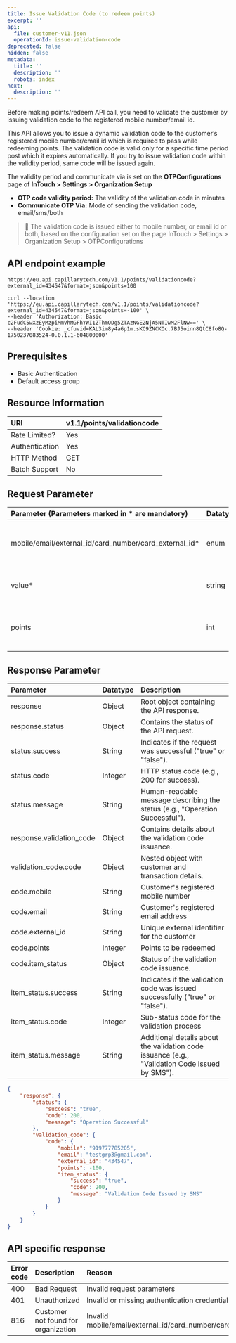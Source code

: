 ```yaml
---
title: Issue Validation Code (to redeem points)
excerpt: ''
api:
  file: customer-v11.json
  operationId: issue-validation-code
deprecated: false
hidden: false
metadata:
  title: ''
  description: ''
  robots: index
next:
  description: ''
---
```

Before making points/redeem API call, you need to validate the customer by issuing validation code to the registered mobile number/email id.

This API allows you to issue a dynamic validation code to the customer’s registered mobile number/email id which is required to pass while redeeming points. The validation code is valid only for a specific time period post which it expires automatically. If you try to issue validation code within the validity period, same code will be issued again.

The validity period and communicate via is set on the **OTPConfigurations** page of **InTouch > Settings > Organization Setup**

* **OTP code validity period:** The validity of the validation code in minutes
* **Communicate OTP Via:** Mode of sending the validation code, email/sms/both

> 📘 The validation code is issued either to mobile number, or email id or both, based on the configuration set on the page InTouch > Settings > Organization Setup > OTPConfigurations

## API endpoint example

`https://eu.api.capillarytech.com/v1.1/points/validationcode?external_id=434547&format=json&points=100`

```Text cURL
curl --location 'https://eu.api.capillarytech.com/v1.1/points/validationcode?external_id=434547&format=json&points=-100' \
--header 'Authorization: Basic c2FudC5wXzEyMzpiMmVhMGFhYWI1ZThmODg5ZTAzNGE2NjA5NTIwM2FlNw==' \
--header 'Cookie: _cfuvid=KAL3im8y4a6p1m.sKC9ZNCKOc.7BJ5oinn8QtC8fo8Q-1750237083524-0.0.1.1-604800000'
```

## Prerequisites

*   Basic Authentication
*   Default access group

## Resource Information

| URI            | v1.1/points/validationcode |
| :------------- | :------------------------- |
| Rate Limited?  | Yes                        |
| Authentication | Yes                        |
| HTTP Method    | GET                        |
| Batch Support  | No                         |

## Request Parameter

| Parameter (Parameters marked in \* are mandatory)           | Datatype | Description                                    |
| :---------------------------------------------------------- | :------- | :--------------------------------------------- |
| mobile/email/external\_id/card\_number/card\_external\_id\* | enum     | Pass any of the registered identifier type     |
| value\*                                                     | string   | Pass the respective identifier value.          |
| points                                                      | int      | Number of points to redeem (must be positive). |

## Response Parameter

| Parameter                 | Datatype | Description                                                                                    |
| :------------------------ | :------- | :--------------------------------------------------------------------------------------------- |
| response                  | Object   | Root object containing the API response.                                                       |
| response.status           | Object   | Contains the status of the API request.                                                        |
| status.success            | String   | Indicates if the request was successful ("true" or "false").                                   |
| status.code               | Integer  | HTTP status code (e.g., 200 for success).                                                      |
| status.message            | String   | Human-readable message describing the status (e.g., "Operation Successful").                   |
| response.validation\_code | Object   | Contains details about the validation code issuance.                                           |
| validation\_code.code     | Object   | Nested object with customer and transaction details.                                           |
| code.mobile               | String   | Customer's registered mobile number                                                            |
| code.email                | String   | Customer's registered email address                                                            |
| code.external\_id         | String   | Unique external identifier for the customer                                                    |
| code.points               | Integer  | Points to be redeemed                                                                          |
| code.item\_status         | Object   | Status of the validation code issuance.                                                        |
| item\_status.success      | String   | Indicates if the validation code was issued successfully ("true" or "false").                  |
| item\_status.code         | Integer  | Sub-status code for the validation process                                                     |
| item\_status.message      | String   | Additional details about the validation code issuance (e.g., "Validation Code Issued by SMS"). |

```json Sample Response
{
    "response": {
        "status": {
            "success": "true",
            "code": 200,
            "message": "Operation Successful"
        },
        "validation_code": {
            "code": {
                "mobile": "919777785205",
                "email": "testgrp3@gmail.com",
                "external_id": "434547",
                "points": -100,
                "item_status": {
                    "success": "true",
                    "code": 200,
                    "message": "Validation Code Issued by SMS"
                }
            }
        }
    }
}
```

## API specific response

| Error code | Description                         | Reason                                                            |
| :--------- | :---------------------------------- | :---------------------------------------------------------------- |
| 400        | Bad Request                         | Invalid request parameters                                        |
| 401        | Unauthorized                        | Invalid or missing authentication credentials.                    |
| 816        | Customer not found for organization | Invalid mobile/email/external\_id/card\_number/card\_external\_id |